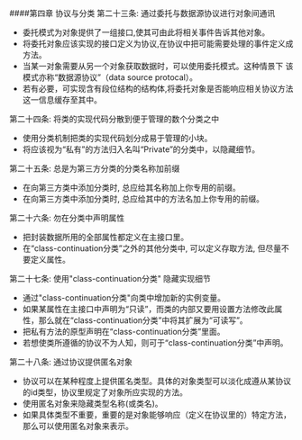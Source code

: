 ####第四章 协议与分类
第二十三条: 通过委托与数据源协议进行对象间通讯
* 委托模式为对象提供了一组接口,使其可由此将相关事件告诉其他对象。
* 将委托对象应该实现的接口定义为协议,在协议中把可能需要处理的事件定义成方法。
* 当某一对象需要从另一个对象获取数据时，可以使用委托模式。这种情景下 该模式亦称“数据源协议”（data source protocal）。
* 若有必要，可实现含有段位结构的结构体,将委托对象是否能响应相关协议方法这一信息缓存至其中。

第二十四条: 将类的实现代码分散到便于管理的数个分类之中
* 使用分类机制把类的实现代码划分成易于管理的小块。
* 将应该视为“私有”的方法归入名叫“Private”的分类中，以隐藏细节。

第二十五条: 总是为第三方分类的分类名称加前缀
* 在向第三方类中添加分类时, 总应给其名称加上你专用的前缀。
* 在向第三方类中添加分类时, 总应给其中的方法名加上你专用的前缀。

第二十六条: 勿在分类中声明属性
* 把封装数据所用的全部属性都定义在主接口里。
* 在“class-continuation分类”之外的其他分类中, 可以定义存取方法, 但尽量不要定义属性。

第二十七条: 使用"class-continuation分类" 隐藏实现细节
* 通过"class-continuation分类"向类中增加新的实例变量。
* 如果某属性在主接口中声明为“只读”，而类的内部又要用设置方法修改此属性，那么就在“class-continuation分类”中将其扩展为“可读写”。
* 把私有方法的原型声明在“class-continuation分类”里面。
* 若想使类所遵循的协议不为人知，则可于“class-continuation分类”中声明。

第二十八条: 通过协议提供匿名对象
* 协议可以在某种程度上提供匿名类型。具体的对象类型可以淡化成遵从某协议的id类型，协议里规定了对象所应实现的方法。
* 使用匿名对象来隐藏类型名称(或类名)。
* 如果具体类型不重要，重要的是对象能够响应（定义在协议里的）特定方法，那么可以使用匿名对象来表示。




 
